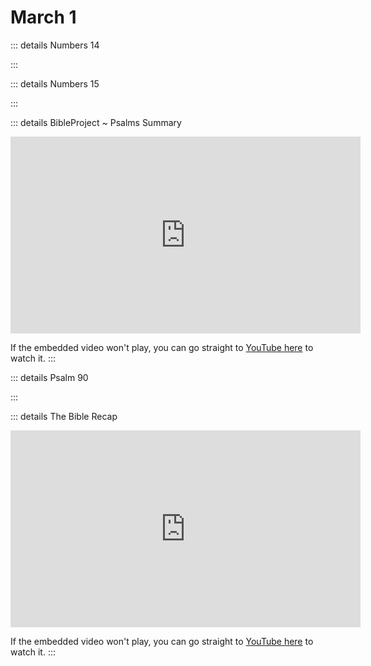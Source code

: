# March 1

::: details Numbers 14
<!--@include: @/bible/translations/bsb/04_num/014.md-->
:::

::: details Numbers 15
<!--@include: @/bible/translations/bsb/04_num/015.md-->
:::

::: details BibleProject ~ Psalms Summary
<iframe width="560" height="315" src="https://www.youtube.com/embed/j9phNEaPrv8?si=xnl0T0KwTJM2kxz9" title="YouTube video player" frameborder="0" allow="accelerometer; autoplay; clipboard-write; encrypted-media; gyroscope; picture-in-picture; web-share" referrerpolicy="strict-origin-when-cross-origin" allowfullscreen></iframe>

If the embedded video won't play, you can go straight to [YouTube here](https://youtu.be/j9phNEaPrv8?si=xnl0T0KwTJM2kxz9) to watch it.
:::

::: details Psalm 90
<!--@include: @/bible/translations/bsb/19_psa/090.md-->
:::

::: details The Bible Recap
<iframe width="560" height="315" src="https://www.youtube.com/embed/kjI6wqvLSXQ?si=se3ZkLYfalrwdLq9" title="YouTube video player" frameborder="0" allow="accelerometer; autoplay; clipboard-write; encrypted-media; gyroscope; picture-in-picture; web-share" referrerpolicy="strict-origin-when-cross-origin" allowfullscreen></iframe>

If the embedded video won't play, you can go straight to [YouTube here](https://youtu.be/kjI6wqvLSXQ?si=se3ZkLYfalrwdLq9) to watch it.
:::